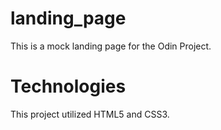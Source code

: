 # landing_page

This is a mock landing page for the Odin Project.

# Technologies

This project utilized HTML5 and CSS3.
